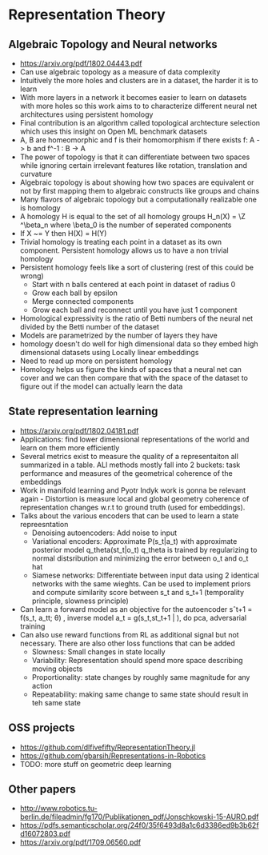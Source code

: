 # Representation Theory

## Algebraic Topology and Neural networks
* https://arxiv.org/pdf/1802.04443.pdf
* Can use algebraic topology as a measure of data complexity
* Intuitively the more holes and clusters are in a dataset, the harder it is to learn
* With more layers in a network it becomes easier to learn on datasets with more holes so this work aims to to characterize different neural net architectures using persistent homology
* Final contribution is an algorithm called topological archtecture selection which uses this insight on Open ML benchmark datasets
* A, B are homeomorphic and f is their homomorphism if there exists f: A -> b and f^-1 : B -> A
* The power of topology is that it can differentiate between two spaces while ignoring certain irrelevant features like rotation, translation and curvature
* Algebraic topology is about showing how two spaces are equivalent or not by first mapping them to algebraic constructs like groups and chains
* Many flavors of algebraic topology but a computationally realizable one is homology
* A homology H is equal to the set of all homology groups H_n(X) = \Z ^\beta_n where \beta_0 is the number of seperated components 
* If X ~= Y then H(X) = H(Y)
* Trivial homology is treating each point in a dataset as its own component. Persistent homology allows us to have a non trivial homology
* Persistent homology feels like a sort of clustering (rest of this could be wrong)
    * Start with n balls centered at each point in dataset of radius 0
    * Grow each ball by epsilon
    * Merge connected components
    * Grow each ball and reconnect until you have just 1 component
* Homological expressivity is the ratio of Betti numbers of the neural net divided by the Betti number of the dataset
* Models are parametrized by the number of layers they have
* homology doesn't do well for high dimensional data so they embed high dimensional datasets using Locally linear embeddings
* Need to read up more on persistent homology
* Homology helps us figure the kinds of spaces that a neural net can cover and we can then compare that with the space of the dataset to figure out if the model can actually learn the data

## State representation learning
* https://arxiv.org/pdf/1802.04181.pdf
* Applications: find lower dimensional representations of the world and learn on them more efficiently
* Several metrics exist to measure the quality of a representaiton all summarized in a table. ALl methods mostly fall into 2 buckets: task performance and measures of the geometrical coherence of the embeddings
* Work in manifold learning and Pyotr Indyk work is gonna be relevant again - Distortion is measure local and global geometry coherence of representation changes w.r.t to ground truth (used for embeddings).
* Talks about the various encoders that can be used to learn a state repreesntation
    * Denoising autoencoders: Add noise to input
    * Variational encoders: Approximate P(s_t|a_t) with approximate posterior model q_theta(st_t|o_t) q_theta is trained by regularizing to normal distsribution and minimizing the error between o_t and o_t hat
    * Siamese networks: Differentiate between input data using 2 identical networks with the same wieghts. Can be used to implement priors and compute similarity score between s_t and s_t+1 (temporality principle, slowness principle)
* Can learn a forward model as an objective for the autoencoder sˆt+1 = f(s_t, a_tt; θ)  , inverse model a_t = g(s_t,st_t+1 | ), do pca, adversarial training
* Can also use reward functions from RL as additional signal but not necessary. There are also other loss functions that can be added
    * Slowness: Small changes in state locally
    * Variability: Representation should spend more space describing moving objects
    * Proportionality: state changes by roughly same magnitude for any action
    * Repeatability: making same change to same state should result in teh same state


## OSS projects
* https://github.com/dlfivefifty/RepresentationTheory.jl
* https://github.com/gbarsih/Representations-in-Robotics
* TODO: more stuff on geometric deep learning

## Other papers
* http://www.robotics.tu-berlin.de/fileadmin/fg170/Publikationen_pdf/Jonschkowski-15-AURO.pdf
* https://pdfs.semanticscholar.org/24f0/35f6493d8a1c6d3386ed9b3b62fd16072803.pdf
* https://arxiv.org/pdf/1709.06560.pdf
